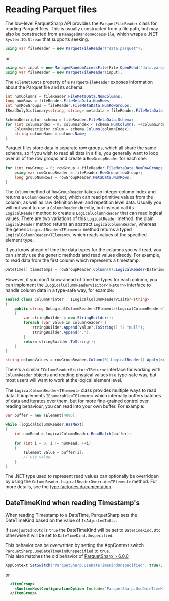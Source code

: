 # Reading Parquet files

The low-level ParquetSharp API provides the `ParquetFileReader` class for reading Parquet files.
This is usually constructed from a file path, but may also be constructed from a `ManagedRandomAccessFile`,
which wraps a .NET `System.IO.Stream` that supports seeking.

```csharp
using var fileReader = new ParquetFileReader("data.parquet");
```
or
```csharp
using var input = new ManagedRandomAccessFile(File.OpenRead("data.parquet"));
using var fileReader = new ParquetFileReader(input);
```

The `FileMetaData` property of a `ParquetFileReader` exposes information about the Parquet file and its schema:
```csharp
int numColumns = fileReader.FileMetaData.NumColumns;
long numRows = fileReader.FileMetaData.NumRows;
int numRowGroups = fileReader.FileMetaData.NumRowGroups;
IReadOnlyDictionary<string, string> metadata = fileReader.FileMetaData.KeyValueMetadata;

SchemaDescriptor schema = fileReader.FileMetaData.Schema;
for (int columnIndex = 0; columnIndex < schema.NumColumns; ++columnIndex) {
    ColumnDescriptor colum = schema.Column(columnIndex);
    string columnName = column.Name;
}
```

Parquet files store data in separate row groups, which all share the same schema,
so if you wish to read all data in a file, you generally want to loop over all of the row groups
and create a `RowGroupReader` for each one:

```csharp
for (int rowGroup = 0; rowGroup < fileReader.FileMetaData.NumRowGroups; ++rowGroup) {
    using var rowGroupReader = fileReader.RowGroup(rowGroup);
    long groupNumRows = rowGroupReader.MetaData.NumRows;
}
```

The `Column` method of `RowGroupReader` takes an integer column index and returns a `ColumnReader` object,
which can read primitive values from the column, as well as raw definition level and repetition level data.
Usually you will not want to use a `ColumnReader` directly, but instead call its `LogicalReader` method to
create a `LogicalColumnReader` that can read logical values.
There are two variations of this `LogicalReader` method; the plain `LogicalReader` method returns an abstract
`LogicalColumnReader`, whereas the generic `LogicalReader<TElement>` method returns a typed `LogicalColumnReader<TElement>`,
which reads values of the specified element type.

If you know ahead of time the data types for the columns you will read, you can simply use the generic methods and
read values directly. For example, to read data from the first column which represents a timestamp:

```csharp
DateTime[] timestamps = rowGroupReader.Column(0).LogicalReader<DateTime>().ReadAll(numRows);
```

However, if you don't know ahead of time the types for each column, you can implement the
`ILogicalColumnReaderVisitor<TReturn>` interface to handle column data in a type-safe way, for example:

```csharp
sealed class ColumnPrinter : ILogicalColumnReaderVisitor<string>
{
    public string OnLogicalColumnReader<TElement>(LogicalColumnReader<TElement> columnReader)
    {
        var stringBuilder = new StringBuilder();
        foreach (var value in columnReader) {
            stringBuilder.Append(value?.ToString() ?? "null");
            stringBuilder.Append(",");
        }
        return stringBuilder.ToString();
    }
}

string columnValues = rowGroupReader.Column(0).LogicalReader().Apply(new ColumnPrinter());
```

There's a similar `IColumnReaderVisitor<TReturn>` interface for working with `ColumnReader` objects
and reading physical values in a type-safe way, but most users will want to work at the logical element level.

The `LogicalColumnReader<TElement>` class provides multiple ways to read data.
It implements `IEnumerable<TElement>` which internally buffers batches of data and iterates over them,
but for more fine-grained control over reading behaviour, you can read into your own buffer. For example:

```csharp
var buffer = new TElement[4096];

while (logicalColumnReader.HasNext)
{
    int numRead = logicalColumnReader.ReadBatch(buffer);

    for (int i = 0; i != numRead; ++i)
    {
        TElement value = buffer[i];
        // Use value
    }
}
```

The .NET type used to represent read values can optionally be overridden by using the `ColumnReader.LogicalReaderOverride<TElement>` method.
For more details, see the [type factories documentation](TypeFactories.md).

## DateTimeKind when reading Timestamp's
When reading Timestamp to a DateTime, ParquetSharp sets the DateTimeKind based on the value of `IsAdjustedToUtc`.

If `IsAdjustedToUtc` is `true` the DateTimeKind will be set to `DateTimeKind.Utc` otherwise it will be set to `DateTimeKind.Unspecified`.

This behavior can be overwritten by setting the AppContext switch `ParquetSharp.UseDateTimeKindUnspecified` to `true`.  
This also matches the old behavior of [ParquetSharp > 6.0.0](https://github.com/G-Research/ParquetSharp/pull/261)

```csharp
AppContext.SetSwitch("ParquetSharp.UseDateTimeKindUnspecified", true);
```

or 

```xml
  <ItemGroup>
    <RuntimeHostConfigurationOption Include="ParquetSharp.UseDateTimeKindUnspecified" Value="true" />
  </ItemGroup>
```